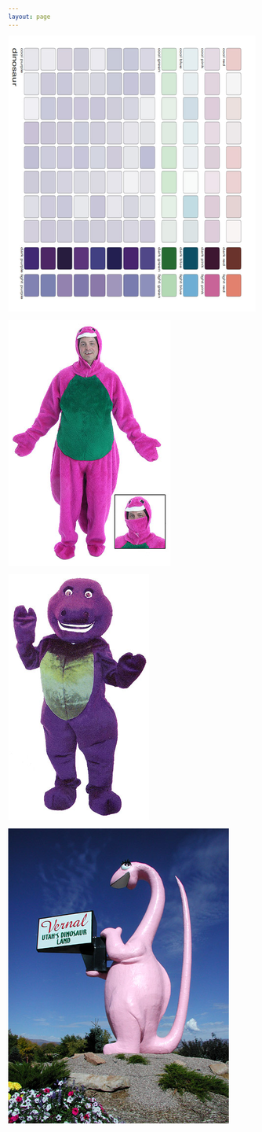 ```yaml
---
layout: page
---
```

<p><span class="media"><img src="/static/media/dino.jpg" width="746" height="561" alt="" /></span>
</p>

<p><span class="media"><img src="/static/media/dino1.jpg" width="331" height="500" alt="" /></span>
</p>

<p><span class="media"><img src="/static/media/dino2.jpg" width="287" height="500" alt="" /></span>
</p>

<p><span class="media"><img src="/static/media/dino3.jpg" width="450" height="600" alt="" /></span>
</p>
